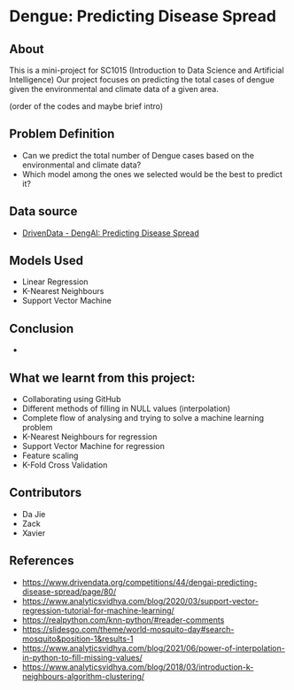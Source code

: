# Dengue: Predicting Disease Spread

## About

This is a mini-project for SC1015 (Introduction to Data Science and Artificial Intelligence)
Our project focuses on predicting the total cases of dengue given the environmental and climate data of a given area.

(order of the codes and maybe brief intro)

## Problem Definition

- Can we predict the total number of Dengue cases based on the environmental and climate data?
- Which model among the ones we selected would be the best to predict it?

## Data source

- [DrivenData - DengAI: Predicting Disease Spread](https://www.drivendata.org/competitions/44/dengai-predicting-disease-spread/data/)

## Models Used

- Linear Regression
- K-Nearest Neighbours
- Support Vector Machine

## Conclusion

- 

## What we learnt from this project:

- Collaborating using GitHub
- Different methods of filling in NULL values (interpolation)
- Complete flow of analysing and trying to solve a machine learning problem
- K-Nearest Neighbours for regression
- Support Vector Machine for regression
- Feature scaling
- K-Fold Cross Validation

## Contributors

- Da Jie
- Zack
- Xavier

## References

- <https://www.drivendata.org/competitions/44/dengai-predicting-disease-spread/page/80/>
- <https://www.analyticsvidhya.com/blog/2020/03/support-vector-regression-tutorial-for-machine-learning/>
- <https://realpython.com/knn-python/#reader-comments>
- <https://slidesgo.com/theme/world-mosquito-day#search-mosquito&position-1&results-1>
- <https://www.analyticsvidhya.com/blog/2021/06/power-of-interpolation-in-python-to-fill-missing-values/>
- <https://www.analyticsvidhya.com/blog/2018/03/introduction-k-neighbours-algorithm-clustering/>

